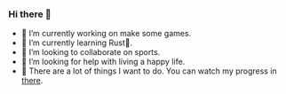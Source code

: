 ### Hi there 👋

<!--
**kahakaha/kahakaha** is a ✨ _special_ ✨ repository because its `README.md` (this file) appears on your GitHub profile.

Here are some ideas to get you started:

- 🔭 I’m currently working on ...
- 🌱 I’m currently learning ...
- 👯 I’m looking to collaborate on ...
- 🤔 I’m looking for help with ...
- 💬 Ask me about ...
- 📫 How to reach me: ...
- 😄 Pronouns: ...
- ⚡ Fun fact: ...
-->

- 🔭 I’m currently working on make some games.
- 🌱 I’m currently learning Rust🦀.
- 👯 I’m looking to collaborate on sports.
- 🤔 I’m looking for help with living a happy life.
- 💬 There are a lot of things I want to do. You can watch my progress in [there](https://github.com/kahakaha/todo-list).
